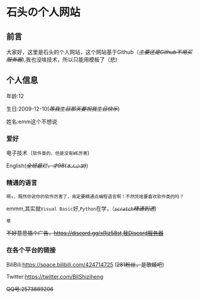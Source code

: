 # 石头の个人网站
## 前言
大家好，这里是石头的个人网站，这个网站基于Github（~~*主要还是Github不用买服务器*~~),我也没啥技术，所以只能用模板了（悲)
## 个人信息
年龄:12

生日:2009-12-10(~~*等我生日那天要祝我生日快乐*~~)

姓名:emm这个不想说
### 爱好
电子技术（`软件类的，但是没有WE厉害`)

English(~~*全班最烂，才98(`本人小学`)*~~)

### 精通的语言
``` 
啊↓，既然你说你的软件厉害了，肯定要精通点编程语言啊！不然凭啥要喜欢软件类的吗？
```
emmm,其实就`Visual Basic`好,`Python`在学，（~~*```scratch```精通到透*~~)
```
草
```




~~不好意思插个广告，https://discord.gg/xRjz58st,我Discord服务器~~


### 在各个平台的链接
BiliBili:https://space.bilibili.com/424714725  (~~281粉丝，是歌姬吧~~)

Twitter:https://twitter.com/BilShiziheng

~~QQ号:2573889206~~
